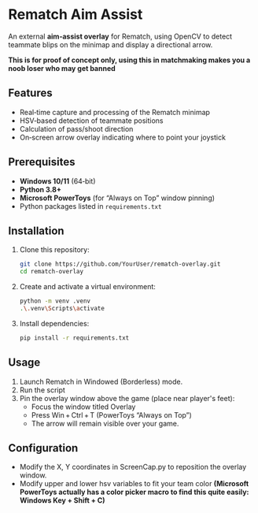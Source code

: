 # Rematch Aim Assist

An external **aim‑assist overlay** for Rematch, using OpenCV to detect teammate blips on the minimap and display a directional arrow.

**This is for proof of concept only, using this in matchmaking makes you a noob loser who may get banned**

## Features

- Real‑time capture and processing of the Rematch minimap  
- HSV‑based detection of teammate positions  
- Calculation of pass/shoot direction  
- On‑screen arrow overlay indicating where to point your joystick

## Prerequisites

- **Windows 10/11** (64‑bit)  
- **Python 3.8+**  
- **Microsoft PowerToys** (for “Always on Top” window pinning)  
- Python packages listed in `requirements.txt`

## Installation

1. Clone this repository:  
   ```bash
   git clone https://github.com/YourUser/rematch-overlay.git
   cd rematch-overlay
2. Create and activate a virtual environment:
   ```bash
   python -m venv .venv
   .\.venv\Scripts\activate
3. Install dependencies:
   ```bash
   pip install -r requirements.txt

## Usage

1. Launch Rematch in Windowed (Borderless) mode.
2. Run the script
3. Pin the overlay window above the game (place near player's feet):
   - Focus the window titled Overlay
   - Press Win + Ctrl + T (PowerToys “Always on Top”)
   - The arrow will remain visible over your game.

## Configuration

- Modify the X, Y coordinates in ScreenCap.py to reposition the overlay window.
- Modify upper and lower hsv variables to fit your team color **(Microsoft PowerToys actually has a color picker macro to find this quite easily: Windows Key + Shift + C)**
